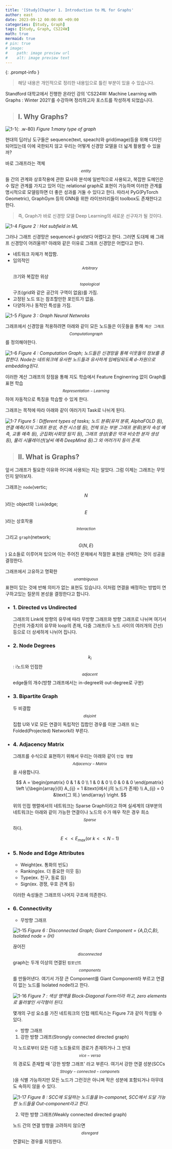 ```yaml
---
title: '[Study]Chapter 1. Introduction to ML for Graphs'
author: east
date: 2023-09-12 00:00:00 +09:00
categories: [Study, Graph]
tags: [Study, Graph, CS224W]
math: true
mermaid: true
# pin: true
# image:
#    path: image preview url
#    alt: image preview text
---
```


{: .prompt-info }
> 해당 내용은 개인적으로 정리한 내용임으로 틀린 부분이 있을 수 있습니다.

Standford 대학교에서 진행한 온라인 강의 'CS224W: Machine Learning with Graphs : Winter 2021'를 수강하며 정리하고자 포스트를 작성하게 되었습니다.


> ## I. Why Graphs?

![1-1](https://github.com/eastk1te/P.T/assets/77319450/1301df76-d040-4e65-8f83-4ddd86d4a8a5){: .w-80}
_Figure 1:many type of graph_

현대의 딥러닝 도구들은 sequence(text, speach)와 grid(image)등을 위해 디자인 되어있는데 이에 국한되지 않고 우리는 어떻게 신경망 모델을 더 넓게 활용할 수 있을까?

바로 그래프라는 객체$$_{entity}$$들 간의 관계와 상호작용에 관한 묘사와 분석에 일반적으로 사용되고, 복잡한 도메인은 수 많은 관계를 가지고 있어 이는 relational graph로 표현이 가능하며 이러한 관계를 명시적으로 모델링하면 더 좋은 성과를 거둘 수 있다고 한다. 따라서 PyG(PyTorch Geometric), GraphGym 등의 GNN을 위한 라이브러리들이 toolbox도 존재한다고 한다.

> 즉, Graph가 바로 신경망 모델 Deep Learning의 새로운 선구자가 될 것이다.


![1-4](https://github.com/eastk1te/P.T/assets/77319450/bd7eaf94-0281-4ef7-b61d-800739cc00fd)
_Figure 2 : Hot subfield in ML_


그러나 그래프 신경망은 sequence나 grid보다 어렵다고 한다. 그러면 도대체 왜 그래프 신경망이 어려울까? 아래와 같은 이유로 그래프 신경망은 어렵다고 한다.

- 네트워크 자체가 복잡함.
- 임의적인$$_{Arbitrary}$$ 크기와 복잡한 위상$$_{topological}$$ 구조(grid와 같은 공간의 구역이 없음)를 가짐.
- 고정된 노드 또는 참조할만한 포인트가 없음.
- 다양하거나 동적인 특성을 가짐.

![1-5](https://github.com/eastk1te/P.T/assets/77319450/c2e5a9df-ffc3-454e-b2a0-26d300803c1d)
_FIgure 3 : Graph Neural Netwroks_


그래프에서 신경망을 적용하려면 아래와 같이 모든 노드들은 이웃들을 통해 `계산 그래프`$$_{Computation graph}$$를 정의해야한다.

![1-6](https://github.com/eastk1te/P.T/assets/77319450/3f3f7a28-57c6-4ba4-a311-45823676c24c)
_Figure 4 : Computation Graph; 노드들은 신경망을 통해 이웃들의 정보를 종합한다. Node는 네트워크에 유사한 노드들과 유사하게 임베딩되도록 d-차원으로 embedding된다._

이러한 계산 그래프의 장점을 통해 지도 학습에서 Feature Enginerring 없이 Graph를 표현 학습$$_{Representation-Learning}$$하여 자동적으로 특징을 학습할 수 있게 한다. 

그래프는 목적에 따라 아래와 같이 여러가지 Task로 나뉘게 된다.

![1-7](https://github.com/eastk1te/P.T/assets/77319450/c277c380-043f-4158-98f8-9c8551b430af)
_Figure 5 : Different types of tasks; 노드 분류(유저 분류, AlphaFOLD 등), 연결 예측(지식 그래프 완성, 추천 시스템 등), 전체 또는 부분 그래프 분류(분자 속성 예측, 교통 예측 등), 군집화(사회망 탐지 등), 그래프 생성(좋은 약과 비슷한 분자 생성 등), 물리 시뮬레이션(날씨 예측 DeepMind 등)그 외 여러가지 등이 존재._

<!-- 
### Node-Level Examples

![1-8](https://github.com/eastk1te/P.T/assets/77319450/91c1fc48-2878-4cd0-bba8-3da6992c2892)
_Figure 8 : Protein Folding_

![1-9](https://github.com/eastk1te/P.T/assets/77319450/b9c888c2-14ed-407b-ac68-f4a618ac35f7)
_Figure 9 : AlphaFOld는 생물 과학의 세계를 바꾸었다._


### Edge-level Examples

Task : Recommend related pins to users
Learn node embeddings $$z_i$$ $$d(Z_{cake1}, Z_{cake2}) < d(Z_{cake1}, Z_{sweater})$$
predict whether two nodes in a graph are related

Drug Side Effects
Many pathiets take multiple drugs to treat complex or co-existing diseases
 Task : Given a pair of durgs rpredict adverse side effects

Biomedical Graph Link Prediction
![1-10](https://github.com/eastk1te/P.T/assets/77319450/0499b5e8-e8f2-431d-92a0-2b7bc21a5c26)
_Figure 1-10_

### Subgraph-level Examples
Traffic Prediction
Road Network as a Graph
![1-11](https://github.com/eastk1te/P.T/assets/77319450/b1c9898c-7b0d-4c85-92f2-8bf86ebf2059)
_Figure 1-11_

### Graph-level Examples
Drug Discovery
![1-12](https://github.com/eastk1te/P.T/assets/77319450/9a7064cd-f16f-4d51-8290-bd78a321d026)
_Figure 1-12_

### Graph generation : Generation novel molecules
use case 1 : Generate novel molecules with high Drug likeness value
Usecase 2 : Optimizae existing molecules to have desirable properties

### Physics Simulation
Nodes : Particles
Edges : Interaction between particles
Goal : Predict how a graph will evolve over
Application : DeepMind weather forecasting
![1-13](https://github.com/eastk1te/P.T/assets/77319450/232b7639-2e30-4311-ab12-466a5e0b72f6)
_Figure 1-13_

![1-14](https://github.com/eastk1te/P.T/assets/77319450/40647bb5-af4c-4d43-9116-18f3a7de2723)
_Figure 1-14_

https://medium.com/syncedreview/deepmind-googles-ml-based-graphcast-outperforms-the-world-s-best-medium-range-weather-9d114460aa0c 
-->



> ## II. What is Graphs?

앞서 그래프가 필요한 이유와 어디에 사용되는 지는 알았다. 그럼 이제는 그래프는 무엇인지 알아보자.

그래프는 `node`(vertic; $$N$$)라는 object와 `link`(edge; $$E$$)라는 상호작용$$_{Interaction}$$ 그리고 `graph`(network; $$G(N,E)$$) 요소들로 이루어져 있으며 이는 주어진 문제에서 적절한 표현을 선택하는 것이 성공을 결정한다.

그래프에서 고유하고 명확한$$_{unambiguous}$$ 표현이 있는 것에 반해 의미가 없는 표현도 있습니다. 이처럼 연결을 배정하는 방법이 연구하고있는 질문의 본성을 결정한다고 합니다.

- ### 1. Directed vs Undirected

  그래프의 Link에 방향의 유무에 따라 무방향 그래프와 방향 그래프로 나뉘며 여기서 간선의 가중치의 유무와 loop의 존재, 다중 그래프(두 노드 사이의 여러개의 간선) 등으로 더 상세하게 나뉘어 집니다.

- ### 2. Node Degrees

  $$k_i$$ : i노드와 인접한$$_{adjacent}$$ edge들의 개수(방향 그래프에서는 in-degree와 out-degree로 구분)

- ### 3. Bipartite Graph

  두 비결합$$_{disjoint}$$ 집합 U와 V로 모든 연결이 독립적인 집합인 경우를 이분 그래프 또는 Folded(Projected) Network라 부른다.

- ### 4. Adjacency Matrix

  그래프를 수식으로 표현하기 위해서 우리는 아래와 같이 `인접 행렬`$$_{Adjacency-Matrix}$$을 사용합니다.

  $$
  A = \begin{pmatrix} 0 & 1 & 0 \\ 1 & 0 & 0 \\ 0 & 0 & 0 \end{pmatrix}
  \left
  \{\begin{array}{ll}
  A_{ij} = 1 &\text{i에서 j의 노드가 존재} \\ 
  A_{ij} = 0 &\text{그 외.}
  \end{array} 
  \right.
  $$

  위의 인접 행렬에서의 네트워크는 Sparse Graph이라고 하며 실세계의 대부분의 네트워크는 아래와 같이 가능한 연결이나 노드의 수가 매우 작은 경우 희소$$_{Sparse}$$하다.

  $$E << E_{max}(\text{or }k << N-1)$$

- ### 5. Node and Edge Attributes

  - Weight(ex. 통화의 빈도)
  - Ranking(ex. 더 중요한 이웃 등)
  - Type(ex. 친구, 동료 등)
  - Sign(ex. 경쟁, 우호 관계 등)

  이러한 속성들은 그래프의 나머지 구조에 의존한다.

- ### 6. Connectivity

  - 무방향 그래프
  
  ![1-15](https://github.com/eastk1te/P.T/assets/77319450/8bcfdd53-f26a-41fa-88f1-b06b8dd1313d)
  _Figure 6 : Disconnected Graph; Giant Component = {A,D,C,B}, Isolated node = {H}_

  끊어진$$_{disconnected}$$ graph는 두개 이상의 연결된 `컴포넌트`$$_{components}$$를 만들어낸다.
  여기서 가장 큰 Component를 Giant Component라 부르고 연결이 없는 노드를 Isolated node라고 한다.

  ![1-16](https://github.com/eastk1te/P.T/assets/77319450/59b02391-f9ce-4bb9-b700-dfe07374c4ad)
  _Figure 7 : 색상 영역을 Block-Diagonal Form이라 하고, zero elements로 둘러쌓인 사각형이 된다._

  몇개의 구성 요소를 가진 네트워크의 인접 매트릭스는 Figure 7과 같이 작성될 수 있다. 

  - 방향 그래프
  
  1. 강한 방향 그래프(Strongly connected directed graph)
  
    각 노드로부터 모든 다른 노드들로의 경로가 존재하거나 그 반대$$_{vice-versa}$$의 경로도 존재할 때 '강한 방향 그래프' 라고 부른다. 여기서 강한 연결 성분(SCCs$$_{Strogly-connected-componets}$$)을 식별 가능하지만 모든 노드가 그런것은 아니며 작은 성분에 포함되거나 아무데도 속하지 않을 수 있다.

    ![1-17](https://github.com/eastk1te/P.T/assets/77319450/23f50759-7e1b-44c1-8ccd-443a5613083a)
    _Figure 8 : SCC에 도달하는 노드들을 In-componet, SCC에서 도달 가능한 노드들을 Out-component라고 한다._
  
  2. 약한 방향 그래프(Weakly connected directed graph)
  
    노드 간의 연결 방향을 고려하지 않으면$$_{disregard}$$ 연결되는 경우를 지칭한다.

<!-- 

### Heterogeneous Graphs

$$G=(V,E,R,T)$$

Nodes with node types $$v_i \in V$$
Edges with relatiuon types $$(v_i, r, v_j) \in E$$
Node type $$T(v_i)$$
Relation type $$r \in R$$

 -->
<br><br>
---